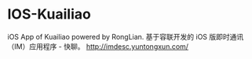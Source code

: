 # IOS-Kuailiao

iOS App of Kuailiao powered by RongLian. 基于容联开发的 iOS 版即时通讯（IM）应用程序 - 快聊。 http://imdesc.yuntongxun.com/
